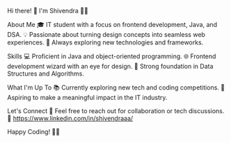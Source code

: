 Hi there! 👋 I'm Shivendra 👨‍💻

About Me
🎓 IT student with a focus on frontend development, Java, and DSA.
💡 Passionate about turning design concepts into seamless web experiences.
🚀 Always exploring new technologies and frameworks.

Skills
💻 Proficient in Java and object-oriented programming.
🌐 Frontend development wizard with an eye for design.
🧠 Strong foundation in Data Structures and Algorithms.

What I'm Up To
📚 Currently exploring new tech and coding competitions.
🌟 Aspiring to make a meaningful impact in the IT industry.

Let's Connect
📧 Feel free to reach out for collaboration or tech discussions.
🔗 https://www.linkedin.com/in/shivendraaa/

Happy Coding! 🚀✨
